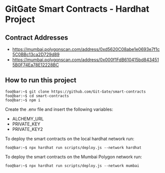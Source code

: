 # GitGate Smart Contracts - Hardhat Project

## Contract Addresses

- https://mumbai.polygonscan.com/address/0xd5620C08abe1e0693e7f1c5C0BBc13ca2D729d89
- https://mumbai.polygonscan.com/address/0x000f1FdB610415bd8434515B0F74Ea78E12228BC

## How to run this project

```console
foo@bar:~$ git clone https://github.com/Git-Gate/smart-contracts
foo@bar:~$ cd smart-contracts
foo@bar:~$ npm i
```

Create the .env file and insert the following variables:

- ALCHEMY_URL
- PRIVATE_KEY
- PRIVATE_KEY2

To deploy the smart contracts on the local hardhat network run:

```console
foo@bar:~$ npx hardhat run scripts/deploy.js --network hardhat
```

To deploy the smart contracts on the Mumbai Polygon network run:

```console
foo@bar:~$ npx hardhat run scripts/deploy.js --network mumbai
```
